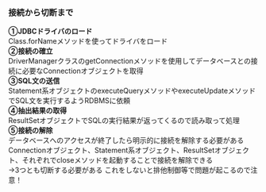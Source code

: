 ### 接続から切断まで  
  
<Strong>①JDBCドライバのロード</Strong>  
Class.forNameメソッドを使ってドライバをロード  
<Strong>②接続の確立</Strong>   
DriverManagerクラスのgetConnectionメソッドを使用してデータベースとの接続に必要なConnectionオブジェクトを取得  
<Strong>③SQL文の送信</Strong>   
Statement系オブジェクトのexecuteQueryメソッドやexecuteUpdateメソッドでSQL文を実行するようRDBMSに依頼  
<Strong>④抽出結果の取得</Strong>   
ResultSetオブジェクトでSQLの実行結果が返ってくるので読み取って処理  
<Strong>⑤接続の解除</Strong>   
データベースへのアクセスが終了したら明示的に接続を解除する必要がある  
Connectionオブジェクト、Statement系オブジェクト、ResultSetオブジェクト、それぞれでcloseメソッドを起動することで接続を解除できる  
→3つとも切断する必要がある  これをしないと排他制御等で問題が起こるので注意！
